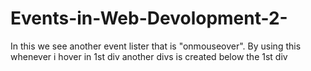 # Events-in-Web-Devolopment-2-
In this we see another event lister that is "onmouseover". By using this whenever i hover in 1st div another divs is created below the 1st div
